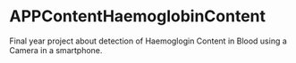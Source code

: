 # APPContentHaemoglobinContent
Final year project about detection of Haemoglogin Content in Blood using a Camera in a smartphone.
